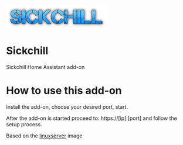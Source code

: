 [![](logo.png)](https://sickchill.github.io/)

# Sickchill

Sickchill Home Assistant add-on

# How to use this add-on

Install the add-on, choose your desired port, start.

After the add-on is started proceed to: https://[ip]:[port] and follow the setup process.

Based on the [linuxserver](https://hub.docker.com/r/linuxserver/sickchill) image

